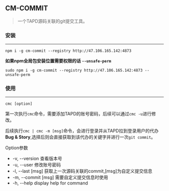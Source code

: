 ## CM-COMMIT 
> 一个TAPD源码关联的git提交工具。

### 安装
---

`npm i -g cm-commit --registry http://47.106.165.142:4873`

**如果npm全局包安装位置需要权限的话 `--unsafe-perm`**

`sudo npm i -g cm-commit --registry http://47.106.165.142:4873 --unsafe-perm`

### 使用
---

`cmc [option]`

第一次执行`cmc`命令，需要添加TAPD的账号密码，后续可以通过`cmc -u`进行修改。

后续执行`cmc | cmc -m [msg]`命令，会进行登录并从TAPD拉到登录用户的代办**Bug & Story**,选择后则会直接获取到该代办的关键字并进行一次`git commit`。

Option参数
  - -v, --version 查看版本号
  - -u, --user 修改账号密码
  - -l, --last [msg] 获取上一次源码关联的commit,[msg]为自定义提交信息
  - -m, --commit [msg] 需要自定义提交信息时使用
  - -h, --help display help for command

